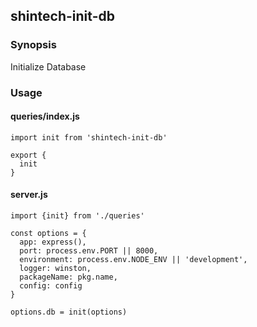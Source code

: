 ## shintech-init-db

### Synopsis

Initialize Database

### Usage

#### queries/index.js

    import init from 'shintech-init-db'
    
    export {
      init
    }

#### server.js

    import {init} from './queries'

    const options = {
      app: express(),
      port: process.env.PORT || 8000,
      environment: process.env.NODE_ENV || 'development',
      logger: winston,
      packageName: pkg.name,
      config: config
    }
    
    options.db = init(options)
